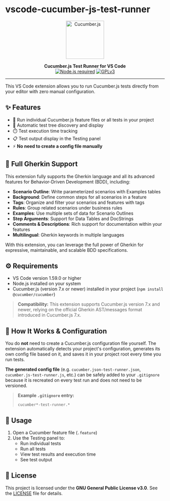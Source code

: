 # vscode-cucumber-js-test-runner

<p align="center">
  <img src="https://raw.githubusercontent.com/cucumber/cucumber/main/images/cucumber-logo.png" alt="Cucumber.js" width="120"/>
</p>

<p align="center">
  <b>Cucumber.js Test Runner for VS Code</b><br>
  <a href="https://nodejs.org/"><img src="https://img.shields.io/badge/Node.js-Required-green?logo=node.js" alt="Node.js required"></a>
  <a href="https://www.gnu.org/licenses/gpl-3.0.html"><img src="https://img.shields.io/badge/License-GPLv3-blue.svg" alt="GPLv3"></a>
</p>

---

This VS Code extension allows you to run Cucumber.js tests directly from your editor with zero manual configuration.

## ✨ Features

- 🚀 Run individual Cucumber.js feature files or all tests in your project
- 🌳 Automatic test tree discovery and display
- ⏱️ Test execution time tracking
- 📋 Test output display in the Testing panel
- ⚡ **No need to create a config file manually**

## 🥒 Full Gherkin Support

This extension fully supports the Gherkin language and all its advanced features for Behavior-Driven Development (BDD), including:

- **Scenario Outline**: Write parameterized scenarios with Examples tables
- **Background**: Define common steps for all scenarios in a feature
- **Tags**: Organize and filter your scenarios and features with tags
- **Rules**: Group related scenarios under business rules
- **Examples**: Use multiple sets of data for Scenario Outlines
- **Step Arguments**: Support for Data Tables and DocStrings
- **Comments & Descriptions**: Rich support for documentation within your features
- **Multilingual**: Gherkin keywords in multiple languages

With this extension, you can leverage the full power of Gherkin for expressive, maintainable, and scalable BDD specifications.

## ⚙️ Requirements

- VS Code version 1.59.0 or higher
- Node.js installed on your system
- Cucumber.js (version 7.x or newer) installed in your project (`npm install @cucumber/cucumber`)

> **Compatibility:**
> This extension supports Cucumber.js version 7.x and newer, relying on the official Gherkin AST/messages format introduced in Cucumber.js 7.x.

## 🔧 How It Works & Configuration

You do **not** need to create a Cucumber.js configuration file yourself. The extension automatically detects your project's configuration, generates its own config file based on it, and saves it in your project root every time you run tests.

**The generated config file** (e.g. `cucumber.json-test-runner.json`, `cucumber.js-test-runner.js`, etc.) can be safely added to your `.gitignore` because it is recreated on every test run and does not need to be versioned.

> **Example `.gitignore` entry:**
>
> ```
> cucumber*-test-runner.*
> ```

## 🚦 Usage

1. Open a Cucumber feature file (`.feature`)
2. Use the Testing panel to:
   - Run individual tests
   - Run all tests
   - View test results and execution time
   - See test output

## 📄 License

This project is licensed under the **GNU General Public License v3.0**. See the [LICENSE](./LICENSE) file for details.
